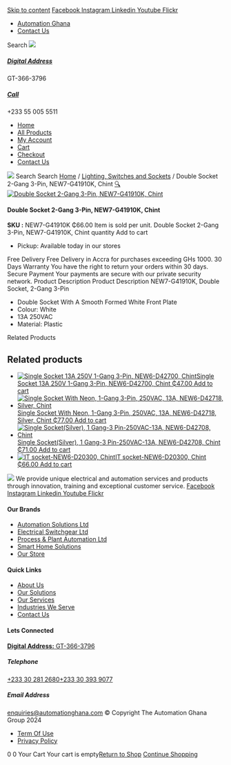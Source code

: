[Skip to content](https://store.automationghana.com/product/double-socket-new7-g41910k-chint/#content)
[ Facebook ](https://www.facebook.com/automationgh/) [ Instagram ](https://www.instagram.com/automationgh/) [ Linkedin ](https://www.linkedin.com/company/the-automation-ghana-limited/) [ Youtube ](https://www.youtube.com/channel/UCurrRDUSm5oIW39VXjn1u0w) [ Flickr ](https://www.flickr.com/photos/181794037@N07/)
  * [ Automation Ghana ](https://automationghana.com)
  * [ Contact Us ](https://store.automationghana.com/contact/)


Search
[ ![](https://store.automationghana.com/wp-content/uploads/2024/04/Website-TAGG-Logo-BLUE.png) ](https://store.automationghana.com/)
[ ](https://maps.app.goo.gl/m4xeaagWCNbLk4jM6)
#####  [ Digital Address ](https://maps.app.goo.gl/m4xeaagWCNbLk4jM6)
GT-366-3796 
[ ](tel:+233550055511)
#####  [ Call ](tel:+233550055511)
+233 55 005 5511 
  * [Home](https://store.automationghana.com/)
  * [All Products](https://store.automationghana.com/shop/)
  * [My Account](https://store.automationghana.com/my-account/)
  * [Cart](https://store.automationghana.com/cart/)
  * [Checkout](https://store.automationghana.com/checkout/)
  * [Contact Us](https://store.automationghana.com/contact/)


[![](https://store.automationghana.com/wp-content/uploads/2024/04/AutomationGhana_logo_white.png)](https://store.automationghana.com)
Search
Search
[Home](https://store.automationghana.com) / [Lighting, Switches and Sockets](https://store.automationghana.com/product-category/lighting-switches-and-sockets/) / Double Socket 2-Gang 3-Pin, NEW7-G41910K, Chint
[🔍](https://store.automationghana.com/product/double-socket-new7-g41910k-chint/)
[![Double Socket 2-Gang 3-Pin, NEW7-G41910K, Chint](https://store.automationghana.com/wp-content/uploads/2020/04/SOCKET-2.jpg)](https://store.automationghana.com/wp-content/uploads/2020/04/SOCKET-2.jpg)
####  Double Socket 2-Gang 3-Pin, NEW7-G41910K, Chint 
**SKU :** NEW7-G41910K 
₵66.00
Item is sold per unit.
Double Socket 2-Gang 3-Pin, NEW7-G41910K, Chint quantity
Add to cart
  * Pickup: Available today in our stores


Free Delivery 
Free Delivery in Accra for purchases exceeding GHs 1000. 
30 Days Warranty 
You have the right to return your orders within 30 days. 
Secure Payment 
Your payments are secure with our private security network. 
Product Description
Product Description
NEW7-G41910K, Double Socket, 2-Gang 3-Pin 
  * Double Socket With A Smooth Formed White Front Plate
  * Colour: White
  * 13A 250VAC
  * Material: Plastic


Related Products 
## Related products
  * [![Single Socket 13A 250V 1-Gang 3-Pin, NEW6-D42700, Chint](https://store.automationghana.com/wp-content/uploads/2020/04/ONLINE-STORE-SOCKET-7-300x300.jpg)Single Socket 13A 250V 1-Gang 3-Pin, NEW6-D42700, Chint ₵47.00 ](https://store.automationghana.com/product/single-socket-new6-d42700-chint/)
[Add to cart](https://store.automationghana.com/product/double-socket-new7-g41910k-chint/?add-to-cart=1527)
  * [![Single Socket With Neon, 1-Gang 3-Pin, 250VAC, 13A, NEW6-D42718, Silver, Chint](https://store.automationghana.com/wp-content/uploads/2020/04/1-gang-silver-socket-300x300.jpg)Single Socket With Neon, 1-Gang 3-Pin, 250VAC, 13A, NEW6-D42718, Silver, Chint ₵77.00 ](https://store.automationghana.com/product/single-socket-new6-d42718-chint/)
[Add to cart](https://store.automationghana.com/product/double-socket-new7-g41910k-chint/?add-to-cart=1530)
  * [![Single Socket\(Silver\), 1 Gang-3 Pin-250VAC-13A, NEW6-D42708, Chint](https://store.automationghana.com/wp-content/uploads/2020/04/1-gang-silver-socket-300x300.jpg)Single Socket(Silver), 1 Gang-3 Pin-250VAC-13A, NEW6-D42708, Chint ₵71.00 ](https://store.automationghana.com/product/single-socket-new6-d42708-chint/)
[Add to cart](https://store.automationghana.com/product/double-socket-new7-g41910k-chint/?add-to-cart=1528)
  * [![IT socket-NEW6-D20300, Chint](https://store.automationghana.com/wp-content/uploads/2020/04/TELEPHONE-300x300.jpg)IT socket-NEW6-D20300, Chint ₵66.00 ](https://store.automationghana.com/product/it-socket-new6-d20300-chint/)
[Add to cart](https://store.automationghana.com/product/double-socket-new7-g41910k-chint/?add-to-cart=1516)


![](https://store.automationghana.com/wp-content/uploads/2024/04/AutomationGhana_logo_white.png)
We provide unique electrical and automation services and products through innovation, training and exceptional customer service.
[ Facebook ](https://www.facebook.com/automationgh/) [ Instagram ](https://www.instagram.com/automationgh/) [ Linkedin ](https://www.linkedin.com/company/the-automation-ghana-limited/) [ Youtube ](https://www.youtube.com/channel/UCurrRDUSm5oIW39VXjn1u0w) [ Flickr ](https://www.flickr.com/photos/181794037@N07/)
#### Our Brands
  * [ Automation Solutions Ltd ](https://store.automationghana.com/product/double-socket-new7-g41910k-chint/)
  * [ Electrical Switchgear Ltd ](https://store.automationghana.com/product/double-socket-new7-g41910k-chint/)
  * [ Process & Plant Automation Ltd ](https://store.automationghana.com/product/double-socket-new7-g41910k-chint/)
  * [ Smart Home Solutions ](https://store.automationghana.com/product/double-socket-new7-g41910k-chint/)
  * [ Our Store ](https://store.automationghana.com/product/double-socket-new7-g41910k-chint/)


#### Quick Links
  * [ About Us ](https://store.automationghana.com/product/double-socket-new7-g41910k-chint/)
  * [ Our Solutions ](https://store.automationghana.com/product/double-socket-new7-g41910k-chint/)
  * [ Our Services ](https://store.automationghana.com/product/double-socket-new7-g41910k-chint/)
  * [ Industries We Serve ](https://store.automationghana.com/product/double-socket-new7-g41910k-chint/)
  * [ Contact Us ](https://store.automationghana.com/product/double-socket-new7-g41910k-chint/)


#### Lets Connected
[**Digital Address:** GT-366-3796](https://maps.app.goo.gl/m4xeaagWCNbLk4jM6)
#####  Telephone 
[ +233 30 281 2680](tel:+233302812680)[+233 30 393 9077](https://store.automationghana.com/product/double-socket-new7-g41910k-chint/+233303939077)
#####  Email Address 
enquiries@automationghana.com 
© Copyright The Automation Ghana Group 2024
  * [ Term Of Use ](https://store.automationghana.com/product/double-socket-new7-g41910k-chint/)
  * [ Privacy Policy ](https://store.automationghana.com/product/double-socket-new7-g41910k-chint/)


0
0
Your Cart
Your cart is empty[Return to Shop](https://store.automationghana.com/shop/)
[Continue Shopping](https://store.automationghana.com/product/double-socket-new7-g41910k-chint/)

